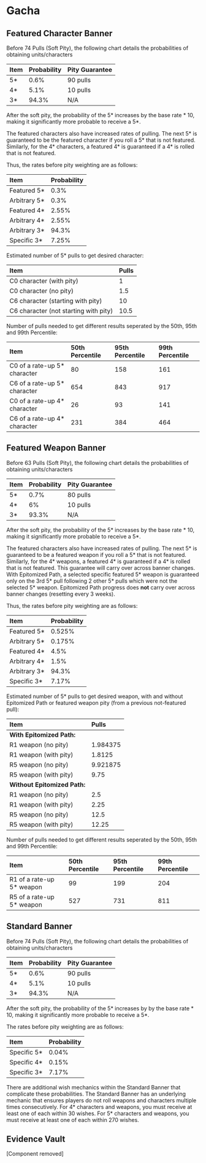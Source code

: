 # Gacha

## Featured Character Banner

Before 74 Pulls \(Soft Pity\), the following chart details the probabilities of obtaining units/characters

| Item | Probability | Pity Guarantee |
| :--- | :---------- | :------------- |
| 5\*  | 0.6%        | 90 pulls       |
| 4\*  | 5.1%        | 10 pulls       |
| 3\*  | 94.3%       | N/A            |

After the soft pity, the probability of the 5\* increases by the base rate \* 10, making it significantly more probable to receive a 5\*.

The featured characters also have increased rates of pulling. The next 5\* is guaranteed to be the featured character if you roll a 5\* that is not featured. Similarly, for the 4\* characters, a featured 4\* is guaranteed if a 4\* is rolled that is not featured.

Thus, the rates before pity weighting are as follows:

| Item          | Probability |
| :------------ | :---------- |
| Featured 5\*  | 0.3%        |
| Arbitrary 5\* | 0.3%        |
| Featured 4\*  | 2.55%       |
| Arbitrary 4\* | 2.55%       |
| Arbitrary 3\* | 94.3%       |
| Specific 3\*  | 7.25%       |

Estimated number of 5\* pulls to get desired character:

| Item                                    | Pulls |
| :-------------------------------------- | :---- |
| C0 character \(with pity\)              | 1     |
| C0 character \(no pity\)                | 1.5   |
| C6 character \(starting with pity\)     | 10    |
| C6 character \(not starting with pity\) | 10.5  |

Number of pulls needed to get different results seperated by the 50th, 95th and 99th Percentile:

| Item                          | 50th Percentile | 95th Percentile | 99th Percentile |
| :---------------------------- | :-------------- | :-------------- | :-------------- |
| C0 of a rate-up 5\* character | 80              | 158             | 161             |
| C6 of a rate-up 5\* character | 654             | 843             | 917             |
| C0 of a rate-up 4\* character | 26              | 93              | 141             |
| C6 of a rate-up 4\* character | 231             | 384             | 464             |

## Featured Weapon Banner

Before 63 Pulls \(Soft Pity\), the following chart details the probabilities of obtaining units/characters

| Item | Probability | Pity Guarantee |
| :--- | :---------- | :------------- |
| 5\*  | 0.7%        | 80 pulls       |
| 4\*  | 6%          | 10 pulls       |
| 3\*  | 93.3%       | N/A            |

After the soft pity, the probability of the 5\* increases by the base rate \* 10, making it significantly more probable to receive a 5\*.

The featured characters also have increased rates of pulling. The next 5\* is guaranteed to be a featured weapon if you roll a 5\* that is not featured. Similarly, for the 4\* weapons, a featured 4\* is guaranteed if a 4\* is rolled that is not featured. This guarantee will carry over across banner changes. With Epitomized Path, a selected specific featured 5\* weapon is guaranteed only on the 3rd 5\* pull following 2 other 5\* pulls which were not the selected 5\* weapon. Epitomized Path progress does **not** carry over across banner changes (resetting every 3 weeks).

Thus, the rates before pity weighting are as follows:

| Item          | Probability |
| :------------ | :---------- |
| Featured 5\*  | 0.525%      |
| Arbitrary 5\* | 0.175%      |
| Featured 4\*  | 4.5%        |
| Arbitrary 4\* | 1.5%        |
| Arbitrary 3\* | 94.3%       |
| Specific 3\*  | 7.17%       |

Estimated number of 5\* pulls to get desired weapon, with and without Epitomized Path or featured weapon pity (from a previous not-featured pull):

| Item                         | Pulls    |
| :--------------------------- | :------- |
| **With Epitomized Path:**    |          |
| R1 weapon \(no pity\)        | 1.984375 |
| R1 weapon \(with pity\)      | 1.8125   |
| R5 weapon \(no pity\)        | 9.921875 |
| R5 weapon \(with pity\)      | 9.75     |
| **Without Epitomized Path:** |          |
| R1 weapon \(no pity\)        | 2.5      |
| R1 weapon \(with pity\)      | 2.25     |
| R5 weapon \(no pity\)        | 12.5     |
| R5 weapon \(with pity\)      | 12.25    |

Number of pulls needed to get different results seperated by the 50th, 95th and 99th Percentile:

| Item                       | 50th Percentile | 95th Percentile | 99th Percentile |
| :------------------------- | :-------------- | :-------------- | :-------------- |
| R1 of a rate-up 5\* weapon | 99              | 199             | 204             |
| R5 of a rate-up 5\* weapon | 527             | 731             | 811             |

## Standard Banner

Before 74 Pulls \(Soft Pity\), the following chart details the probabilities of obtaining units/characters

| Item | Probability | Pity Guarantee |
| :--- | :---------- | :------------- |
| 5\*  | 0.6%        | 90 pulls       |
| 4\*  | 5.1%        | 10 pulls       |
| 3\*  | 94.3%       | N/A            |

After the soft pity, the probability of the 5\* increases by by the base rate \* 10, making it significantly more probable to receive a 5\*.

The rates before pity weighting are as follows:

| Item         | Probability |
| :----------- | :---------- |
| Specific 5\* | 0.04%       |
| Specific 4\* | 0.15%       |
| Specific 3\* | 7.17%       |

There are additional wish mechanics within the Standard Banner that complicate these probabilities. The Standard Banner has an underlying mechanic that ensures players do not roll weapons and characters multiple times consecutively. For 4\* characters and weapons, you must receive at least one of each within 30 wishes. For 5\* characters and weapons, you must receive at least one of each within 270 wishes.

## Evidence Vault

[Component removed]